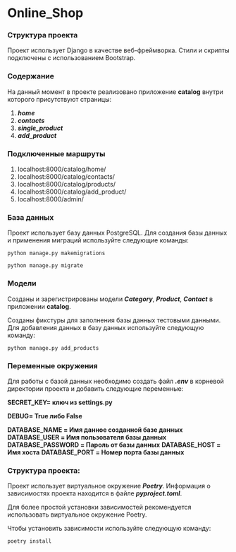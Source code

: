 # Online_Shop

### Структура проекта

Проект использует Django в качестве веб-фреймворка. Стили и скрипты подключены с использованием Bootstrap.

### Содержание

На данный момент в проекте реализовано приложение **catalog** внутри которого присутствуют страницы:

1. ***home***
2. ***contacts***
3. ***single_product***
4. ***add_product***

### Подключенные маршруты

1. localhost:8000/catalog/home/
2. localhost:8000/catalog/contacts/
3. localhost:8000/catalog/products/
4. localhost:8000/catalog/add_product/
5. localhost:8000/admin/

### База данных
Проект использует базу данных PostgreSQL. Для создания базы данных и применения миграций используйте следующие команды:

```
python manage.py makemigrations
```

```
python manage.py migrate
```

### Модели
Созданы и зарегистрированы модели ***Category***, ***Product***, ***Contact*** в приложении **catalog**.

Созданы фикстуры для заполнения базы данных тестовыми данными. Для добавления данных в базу данных используйте следующую команду:

```
python manage.py add_products
```

### Переменные окружения

Для работы с базой данных необходимо создать файл ***.env*** в корневой директории проекта и добавить следующие переменные:

**SECRET_KEY= ключ из settings.py**

**DEBUG= True либо False**

**DATABASE_NAME = Имя данное созданной базе данных**
**DATABASE_USER = Имя пользователя базы данных**
**DATABASE_PASSWORD = Пароль от базы данных**
**DATABASE_HOST = Имя хоста**
**DATABASE_PORT = Номер порта базы данных**



### Структура проекта:

Проект использует виртуальное окружение ***Poetry***. Информация о зависимостях проекта
находится в файле ***pyproject.toml***. 

Для более простой установки зависимостей рекомендуется использовать виртуальное окружение
Poetry. 

Чтобы установить зависимости используйте  следующую команду:

```
poetry install
```